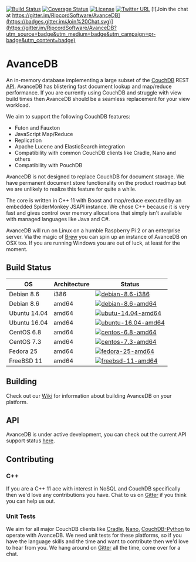 [![Build Status](https://travis-ci.org/RipcordSoftware/AvanceDB.svg)](https://travis-ci.org/RipcordSoftware/AvanceDB)
[![Coverage Status](https://coveralls.io/repos/RipcordSoftware/AvanceDB/badge.svg?branch=master&service=github)](https://coveralls.io/github/RipcordSoftware/AvanceDB?branch=master)
[![License](http://img.shields.io/:license-agpl-blue.svg)](http://doge.agpl-license.org)
[![Twitter URL](https://img.shields.io/twitter/url/http/shields.io.svg?style=social?style=plastic)](https://twitter.com/RipcordSoftware)
[![Join the chat at https://gitter.im/RipcordSoftware/AvanceDB](https://badges.gitter.im/Join%20Chat.svg)](https://gitter.im/RipcordSoftware/AvanceDB?utm_source=badge&utm_medium=badge&utm_campaign=pr-badge&utm_content=badge)

# AvanceDB
An in-memory database implementing a large subset of the [CouchDB](http://couchdb.apache.org/) REST [API](http://docs.couchdb.org/). AvanceDB has blistering fast document lookup and map/reduce performance. If you are currently using CouchDB and struggle with view build times then AvanceDB should be a seamless replacement for your view workload.

We aim to support the following CouchDB features:
* Futon and Fauxton
* JavaScript Map/Reduce
* Replication
* Apache Lucene and ElasticSearch integration
* Compatibility with common CouchDB clients like Cradle, Nano and others
* Compatibility with PouchDB

AvanceDB is not designed to replace CouchDB for document storage. We have permanent document store functionality on the product roadmap but we are unlikely to realize this feature for quite a while.

The core is written in C++ 11 with Boost and map/reduce executed by an embedded SpiderMonkey JSAPI instance. We chose C++ because it is very fast and gives control over memory allocations that simply isn't available with managed languages like Java and C#.

AvanceDB will run on Linux on a humble Raspberry Pi 2 or an enterprise server. Via the magic of [Brew](http://brew.sh/) you can spin up an instance of AvanceDB on OSX too. If you are running Windows you are out of luck, at least for the moment.

## Build Status

| OS           | Architecture       | Status                       |
|--------------|--------------------|------------------------------|
| Debian 8.6   | i386               | [![debian-8.6-i386](https://jenkins-i386.ripcordsoftware.com/buildStatus/icon?job=avancedb-debian-i386-8.6)](https://jenkins-i386.ripcordsoftware.com/job/avancedb-debian-i386-8.6/) |
| Debian 8.6   | amd64              | [![debian-8.6-amd64](https://jenkins.ripcordsoftware.com/buildStatus/icon?job=avancedb-debian-8.6)](https://jenkins.ripcordsoftware.com/job/avancedb-debian-8.6/) |
| Ubuntu 14.04 | amd64              | [![ubutu-14.04-amd64](https://jenkins.ripcordsoftware.com/buildStatus/icon?job=avancedb-ubuntu-14.04)](https://jenkins.ripcordsoftware.com/job/avancedb-ubuntu-14.04/) |
| Ubuntu 16.04 | amd64              | [![ubuntu-16.04-amd64](https://jenkins.ripcordsoftware.com/buildStatus/icon?job=avancedb-ubuntu-16.04)](https://jenkins.ripcordsoftware.com/job/avancedb-ubuntu-16.04/) |
| CentOS 6.8   | amd64              | [![centos-6.8-amd64](https://jenkins.ripcordsoftware.com/buildStatus/icon?job=avancedb-centos-6.8)](https://jenkins.ripcordsoftware.com/job/avancedb-centos-6.8/) |
| CentOS 7.3   | amd64              | [![centos-7.3-amd64](https://jenkins.ripcordsoftware.com/buildStatus/icon?job=avancedb-centos-7.3)](https://jenkins.ripcordsoftware.com/job/avancedb-centos-7.3/) |
| Fedora 25    | amd64              | [![fedora-25-amd64](https://jenkins.ripcordsoftware.com/buildStatus/icon?job=avancedb-fedora-25)](https://jenkins.ripcordsoftware.com/job/avancedb-fedora-25/) |
| FreeBSD 11   | amd64              | [![freebsd-11-amd64](https://jenkins-bsd.ripcordsoftware.com/buildStatus/icon?job=avancedb-freebsd-11)](https://jenkins-bsd.ripcordsoftware.com/job/avancedb-freebsd-11/) |

## Building
Check out our [Wiki](https://github.com/RipcordSoftware/AvanceDB/wiki) for information about building AvanceDB on your platform.

## API
AvanceDB is under active development, you can check out the current API support status [here](https://github.com/RipcordSoftware/AvanceDB/wiki/CouchDB-API-Support).

## Contributing
### C++
If you are a C++ 11 ace with interest in NoSQL and CouchDB specifically then we'd love any contributions you have. Chat to us on [Gitter](https://gitter.im/RipcordSoftware/AvanceDB) if you think you can help us out.

### Unit Tests
We aim for all major CouchDB clients like [Cradle](https://github.com/flatiron/cradle), [Nano](https://github.com/dscape/nano), [CouchDB-Python](https://github.com/djc/couchdb-python) to operate with AvanceDB. We need unit tests for these platforms, so if you have the language skills and the time and want to contribute then we'd love to hear from you. We hang around on [Gitter](https://gitter.im/RipcordSoftware/AvanceDB) all the time, come over for a chat.
